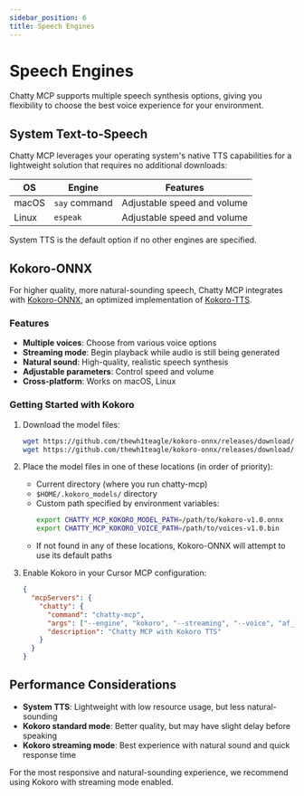 ```yaml
---
sidebar_position: 6
title: Speech Engines
---
```


# Speech Engines

Chatty MCP supports multiple speech synthesis options, giving you flexibility to choose the best voice experience for your environment.

## System Text-to-Speech

Chatty MCP leverages your operating system's native TTS capabilities for a lightweight solution that requires no additional downloads:

| OS | Engine | Features |
|---|---|---|
| macOS | `say` command | Adjustable speed and volume |
| Linux | `espeak` | Adjustable speed and volume |

System TTS is the default option if no other engines are specified.

## Kokoro-ONNX

For higher quality, more natural-sounding speech, Chatty MCP integrates with [Kokoro-ONNX](https://github.com/thewh1teagle/kokoro-onnx), an optimized implementation of [Kokoro-TTS](https://huggingface.co/spaces/hexgrad/Kokoro-TTS).

### Features

- **Multiple voices**: Choose from various voice options
- **Streaming mode**: Begin playback while audio is still being generated
- **Natural sound**: High-quality, realistic speech synthesis
- **Adjustable parameters**: Control speed and volume
- **Cross-platform**: Works on macOS, Linux

### Getting Started with Kokoro

1. Download the model files:
   ```bash
   wget https://github.com/thewh1teagle/kokoro-onnx/releases/download/model-files-v1.0/kokoro-v1.0.onnx
   wget https://github.com/thewh1teagle/kokoro-onnx/releases/download/model-files-v1.0/voices-v1.0.bin
   ```

2. Place the model files in one of these locations (in order of priority):
   - Current directory (where you run chatty-mcp)
   - `$HOME/.kokoro_models/` directory
   - Custom path specified by environment variables:
     ```bash
     export CHATTY_MCP_KOKORO_MODEL_PATH=/path/to/kokoro-v1.0.onnx
     export CHATTY_MCP_KOKORO_VOICE_PATH=/path/to/voices-v1.0.bin
     ```
   - If not found in any of these locations, Kokoro-ONNX will attempt to use its default paths

3. Enable Kokoro in your Cursor MCP configuration:
   ```json
   {
     "mcpServers": {
       "chatty": {
         "command": "chatty-mcp",
         "args": ["--engine", "kokoro", "--streaming", "--voice", "af_sarah"],
         "description": "Chatty MCP with Kokoro TTS"
       }
     }
   }
   ```

## Performance Considerations

- **System TTS**: Lightweight with low resource usage, but less natural-sounding
- **Kokoro standard mode**: Better quality, but may have slight delay before speaking
- **Kokoro streaming mode**: Best experience with natural sound and quick response time

For the most responsive and natural-sounding experience, we recommend using Kokoro with streaming mode enabled.
